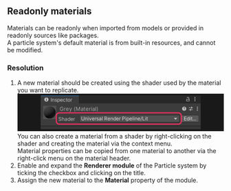 ## Readonly materials


Materials can be readonly when imported from models or provided in readonly sources like packages.  
A particle system's default material is from built-in resources, and cannot be modified.

### Resolution
1. A new material should be created using the shader used by the material you want to replicate.  
![Material Inspector | Shader dropdown](../../Materials/material-shader.png)  
You can also create a material from a shader by right-clicking on the shader and creating the material via the context menu.  
Material properties can be copied from one material to another via the right-click menu on the material header.
2. Enable and expand the **Renderer module** of the Particle system by ticking the checkbox and clicking on the title.
3. Assign the new material to the **Material** property of the module.
